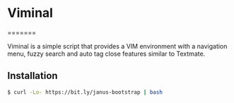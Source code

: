 # Viminal
=======

Viminal is a simple script that provides a VIM environment with a navigation menu, fuzzy search and auto tag close features similar to Textmate. 

## Installation


```bash
$ curl -Lo- https://bit.ly/janus-bootstrap | bash
```
